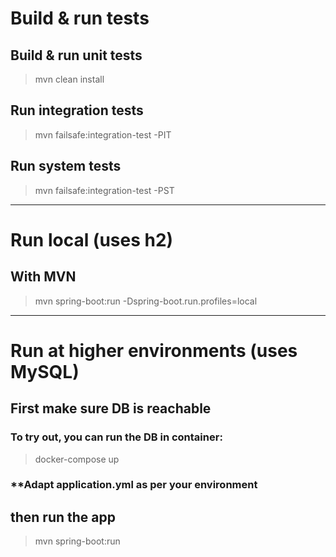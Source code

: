 # Build & run tests

## Build & run unit tests
>mvn clean install

## Run integration tests
>mvn failsafe:integration-test -PIT

## Run system tests
>mvn failsafe:integration-test -PST

---

# Run local (uses h2)
## With MVN
>mvn spring-boot:run -Dspring-boot.run.profiles=local

---

# Run at higher environments (uses MySQL)
## First make sure DB is reachable
### To try out, you can run the DB in container:
>docker-compose up
### **Adapt application.yml as per your environment
## then run the app
>mvn spring-boot:run 
